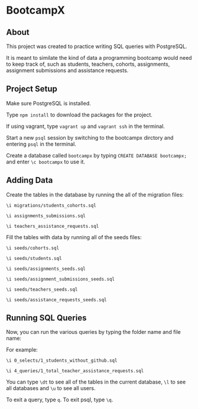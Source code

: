 # BootcampX


## About

This project was created to practice writing SQL queries with PostgreSQL.

It is meant to similate the kind of data a programming bootcamp would need to keep track of, such as students, teachers, cohorts, assignments, assignment submissions and assistance requests.


## Project Setup

Make sure PostgreSQL is installed.

Type `npm install` to download the packages for the project.

If using vagrant, type `vagrant up` and `vagrant ssh` in the terminal.

Start a new `psql` session by switching to the bootcampx dirctory and entering `psql` in the terminal.

Create a database called `bootcampx` by typing `CREATE DATABASE bootcampx;` and enter `\c bootcampx` to use it.

## Adding Data

Create the tables in the database by running the all of the migration files:

`\i migrations/students_cohorts.sql`

`\i assignments_submissions.sql`

`\i teachers_assistance_requests.sql`

Fill the tables with data by running all of the seeds files:

`\i seeds/cohorts.sql`

`\i seeds/students.sql`

`\i seeds/assignments_seeds.sql`

`\i seeds/assignment_submissions_seeds.sql`

`\i seeds/teachers_seeds.sql`

`\i seeds/assistance_requests_seeds.sql`

## Running SQL Queries

Now, you can run the various queries by typing the folder name and file name:

For example: 

`\i 0_selects/1_students_without_github.sql`

`\i 4_queries/1_total_teacher_assistance_requests.sql`

You can type `\dt` to see all of the tables in the current database, `\l` to see all databases and `\u` to see all users.

To exit a query, type `q`. To exit psql, type `\q`.

